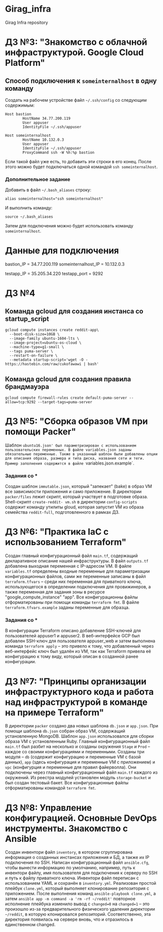 # Girag_infra
Girag Infra repository

# ДЗ №3: "Знакомство с облачной инфраструктурой. Google Cloud Platform"
## Способ подключения к `someinternalhost` в одну команду
Создать на рабочем устройстве файл `~/.ssh/config` со следующим содержимым:
```
Host bastion
        HostName 34.77.200.119
        User appuser
        IdentityFile ~/.ssh/appuser

Host someinternalhost
        HostName 10.132.0.3
        User appuser
        IdentityFile ~/.ssh/appuser
        ProxyCommand ssh -W %h:%p bastion
```

Если такой файл уже есть, то добавить эти строки в его конец. После этого можно будет подключаться одной командой `ssh someinternalhost`.

### Дополнительное задание
Добавить в файл `~/.bash_aliases` строку:
```
alias someinternalhost="ssh someinternalhost"
```

И выполнить команду:
```
source ~/.bash_aliases
```

Затем для подключения можно будет использовать команду `someinternalhost`.

# Данные для подключения
bastion_IP = 34.77.200.119
someinternalhost_IP = 10.132.0.3

testapp_IP = 35.205.34.220
testapp_port = 9292

# ДЗ №4
## Команда gcloud для создания инстанса со startup_script
```
gcloud compute instances create reddit-app\
  --boot-disk-size=10GB \
  --image-family ubuntu-1604-lts \
  --image-project=ubuntu-os-cloud \
  --machine-type=g1-small \
  --tags puma-server \
  --restart-on-failure \
  --metadata startup-script='wget -O - https://hastebin.com/raw/cukofawawi | bash'
```

## Команда gcloud для создания правила брандмауэра
```
gcloud compute firewall-rules create default-puma-server --allow=tcp:9292 --target-tags=puma-server
```

# ДЗ №5: "Сборка образов VM при помощи Packer"
Шаблон `ubuntu16.json' был параметризирован с использованием пользовательских переменных. В файле variables.json заданы обязательные переменные. Также в указанный шаблон были добавлены опции для описания образа, размера и типа диска, названия сети и теги. Пример заполнения содержится в файле `variables.json.example`.

### Задания со *
Создан шаблон `immutable.json`, который "запекает" (bake) в образ VM все зависимости приложения и само приложение. В директории `packer/files` лежит скрипт, который участвует в подготовке образа.
Shell-скрипт `create-reddit- vm.sh` в директории `config-scripts` содержит команду утилиты gloud, которая запустит VM из образа семейства `reddit-full`, подготовленного в рамках ДЗ.

# ДЗ №6: "Практика IaC с использованием Terraform"
Создан главный конфигурационный файл `main.tf`, содержащий декларативное описание нашей инфраструктуры. В файл `outputs.tf` добавлена выходная переменная с IP-адресом VM. В файле `variables.tf` определены входные переменные для параметризации конфигурационных файлов, сами же переменные записаны в файл `terraform.tfvars` – среди них переменная для приватного ключа, использующегося в определении подключения для провижинеров, а также переменная для задания зоны в ресурсе "google_compute_instance" "app". Все конфигурационны файлы отформатированы при помощи команды `terraform fmt`. В файле `terraform.tfvars.example` заданы переменные для образца.

### Задания со *
В конфигурации Terraform описано добавление SSH-ключей для пользователей appuser1 и appuser2.
В веб-интерфейсе GCP был добавлен SSH-ключ для пользователя appuser_web и затем выполнена команда `terraform apply` – это привело к тому, что добавленный через веб-интерфейс ключ был удалён из VM, так как Terraform привела её конфигурацию к тому виду, который описан в созданной ранее конфигурации.

# ДЗ №7: "Принципы организации инфраструктурного кода и работа над инфраструктурой в команде на примере Terraform"
В директории `packer` создано два новых шаблона `db.json` и `app.json`. При помощи шаблона `db.json` собран образ VM, содержащий установленную MongoDB. Шаблон `app.json` использовался для сборки образа VM с установленным Ruby.
Главный конфигурационный файл `main.tf` был разбит на несколько и созданы окружения `Stage` и `Prod` – каждое со своими конфигурациями и переменными.
Созданы три модуля – `db` (содержит конфигурацию и переменные VM с базой данных), `app` (здесь конфигурация и переменные VM с приложением) и `vpc` (конфигурция  и переменные для правил файерволла). Они подключены через главный конфигурационный файл `main.tf` каждого из окружений.
Из реестра модулей установлен модуль `storage-bucket` и был создан тестовый бакет.
Все конфигурационные файлы отформатированы командой `terraform fmt`.

# ДЗ №8: Управление конфигурацией. Основные DevOps инструменты. Знакомство с Ansible
Создан инвентори файл `inventory`, в котором сгруппирована информация о созданных инстансах приложения и БД, а также их IP подключения по SSH.
Написан конфигурационный файл `ansible.cfg`, чтобы вынести информацию по умолчанию, например, путь к инвентори файлу, имя пользователя для подключения к серверу по SSH и путь к файлу приватного ключа.
Инвентори файл переписан с использованием YAML и сохранён в `inventory.yml`.
Реализован простой плейбук `clone.yml`, который выполняет клонирование репозитория с приложением. После выполнения команд `ansible-playbook clone.yml`, а затем `ansible app -m command -a 'rm -rf ~/reddit'` повторное исполнение плейбука изменило вывод с `changed=0` на `changed=1` – это произошло из-за предварительного физического удаления директории `~/reddit`, в которую клонировался репозиторий. Соответственно, эта директория появилась на сервере вновь, что и отразилось в единственном changed.

